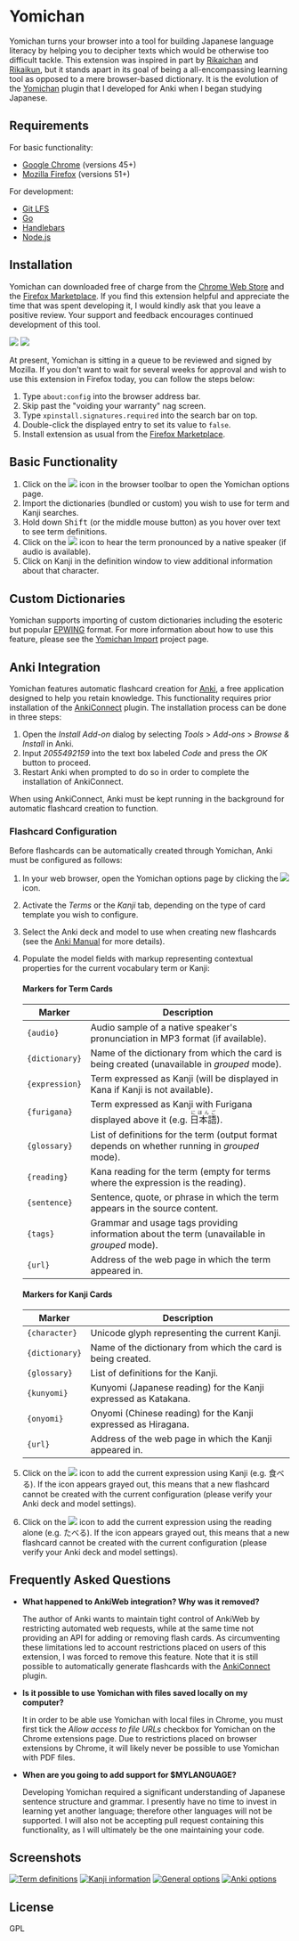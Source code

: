 # Yomichan #

Yomichan turns your browser into a tool for building Japanese language literacy by helping you to decipher texts which
would be otherwise too difficult tackle. This extension was inspired in part by
[Rikaichan](https://addons.mozilla.org/en-US/firefox/addon/rikaichan/) and
[Rikaikun](https://chrome.google.com/webstore/detail/rikaikun/jipdnfibhldikgcjhfnomkfpcebammhp?hl=en), but it stands
apart in its goal of being a all-encompassing learning tool as opposed to a mere browser-based dictionary. It is the
evolution of the [Yomichan](https://foosoft.net/projects/yomichan-anki) plugin that I developed for Anki when I began studying Japanese.

## Requirements ##

For basic functionality:

*   [Google Chrome](https://www.google.com/chrome/browser/desktop/) (versions 45+)
*   [Mozilla Firefox](https://www.mozilla.org/en-US/firefox/new/) (versions 51+)

For development:

*   [Git LFS](https://git-lfs.github.com/)
*   [Go](https://golang.org/)
*   [Handlebars](http://handlebarsjs.com/)
*   [Node.js](https://nodejs.org/)

## Installation ##

Yomichan can downloaded free of charge from the [Chrome Web
Store](https://chrome.google.com/webstore/detail/yomichan/ogmnaimimemjmbakcfefmnahgdfhfami) and the [Firefox
Marketplace](https://addons.mozilla.org/en-US/firefox/addon/yomichan/). If you find this extension helpful and
appreciate the time that was spent developing it, I would kindly ask that you leave a positive review. Your support and
feedback encourages continued development of this tool.

[![](https://foosoft.net/projects/yomichan/img/store.png)](https://chrome.google.com/webstore/detail/yomichan/ogmnaimimemjmbakcfefmnahgdfhfami)
[![](https://foosoft.net/projects/yomichan/img/market.png)](https://addons.mozilla.org/en-US/firefox/addon/yomichan/)

At present, Yomichan is sitting in a queue to be reviewed and signed by Mozilla. If you don't want to wait for several
weeks for approval and wish to use this extension in Firefox today, you can follow the steps below:

1.  Type `about:config` into the browser address bar.
2.  Skip past the "voiding your warranty" nag screen.
3.  Type `xpinstall.signatures.required` into the search bar on top.
4.  Double-click the displayed entry to set its value to `false`.
5.  Install extension as usual from the [Firefox Marketplace](https://addons.mozilla.org/en-US/firefox/addon/yomichan/).

## Basic Functionality ##

1.  Click on the ![](https://foosoft.net/projects/yomichan/img/logo.png) icon in the browser toolbar to open the Yomichan options page.
2.  Import the dictionaries (bundled or custom) you wish to use for term and Kanji searches.
3.  Hold down <kbd>Shift</kbd> (or the middle mouse button) as you hover over text to see term definitions.
4.  Click on the ![](https://foosoft.net/projects/yomichan/img/play-audio.png) icon to hear the term pronounced by a native speaker (if audio is available).
5.  Click on Kanji in the definition window to view additional information about that character.

## Custom Dictionaries ##

Yomichan supports importing of custom dictionaries including the esoteric but popular
[EPWING](https://ja.wikipedia.org/wiki/EPWING) format. For more information about how to use this feature, please see
the [Yomichan Import](https://foosoft.net/projects/yomichan-import) project page.

## Anki Integration ##

Yomichan features automatic flashcard creation for [Anki](http://ankisrs.net/), a free application designed to help you
retain knowledge. This functionality requires prior installation of the
[AnkiConnect](https://foosoft.net/projects/anki-connect/) plugin. The installation process can be done in three steps:

1.  Open the *Install Add-on* dialog by selecting *Tools* &gt; *Add-ons* &gt; *Browse &amp; Install* in Anki.
2.  Input *2055492159* into the text box labeled *Code* and press the *OK* button to proceed.
3.  Restart Anki when prompted to do so in order to complete the installation of AnkiConnect.

When using AnkiConnect, Anki must be kept running in the background for automatic flashcard creation to function.

### Flashcard Configuration ###

Before flashcards can be automatically created through Yomichan, Anki must be configured as follows:

1.  In your web browser, open the Yomichan options page by clicking the ![](https://foosoft.net/projects/yomichan/img/logo.png) icon.
2.  Activate the *Terms* or the *Kanji* tab, depending on the type of card template you wish to configure.
3.  Select the Anki deck and model to use when creating new flashcards (see the [Anki Manual](http://ankisrs.net/docs/manual.html) for more details).
4.  Populate the model fields with markup representing contextual properties for the current vocabulary term or Kanji:

    #### Markers for Term Cards ####

    Marker | Description
    -------|------------
    `{audio}` | Audio sample of a native speaker's pronunciation in MP3 format (if available).
    `{dictionary}` | Name of the dictionary from which the card is being created (unavailable in *grouped* mode).
    `{expression}` | Term expressed as Kanji (will be displayed in Kana if Kanji is not available).
    `{furigana}` | Term expressed as Kanji with Furigana displayed above it (e.g. <ruby>日本語<rt>にほんご</rt></ruby>).
    `{glossary}` | List of definitions for the term (output format depends on whether running in *grouped* mode).
    `{reading}` | Kana reading for the term (empty for terms where the expression is the reading).
    `{sentence}` | Sentence, quote, or phrase in which the term appears in the source content.
    `{tags}` | Grammar and usage tags providing information about the term (unavailable in *grouped* mode).
    `{url}` | Address of the web page in which the term appeared in.

    #### Markers for Kanji Cards ####

    Marker | Description
    -------|------------
    `{character}` | Unicode glyph representing the current Kanji.
    `{dictionary}` | Name of the dictionary from which the card is being created.
    `{glossary}` | List of definitions for the Kanji.
    `{kunyomi}` | Kunyomi (Japanese reading) for the Kanji expressed as Katakana.
    `{onyomi}` | Onyomi (Chinese reading) for the Kanji expressed as Hiragana.
    `{url}` | Address of the web page in which the Kanji appeared in.

5.  Click on the ![](https://foosoft.net/projects/yomichan/img/add-expression.png) icon to add the current expression using Kanji (e.g. 食べる). If the icon
    appears grayed out, this means that a new flashcard cannot be created with the current configuration (please verify
    your Anki deck and model settings).
6.  Click on the ![](https://foosoft.net/projects/yomichan/img/add-reading.png) icon to add the current expression using the reading alone (e.g. たべる). If
    the icon appears grayed out, this means that a new flashcard cannot be created with the current configuration
    (please verify your Anki deck and model settings).

## Frequently Asked Questions ##

*   **What happened to AnkiWeb integration? Why was it removed?**

    The author of Anki wants to maintain tight control of AnkiWeb by restricting automated web requests, while at the
    same time not providing an API for adding or removing flash cards. As circumventing these limitations led to account
    restrictions placed on users of this extension, I was forced to remove this feature. Note that it is still possible
    to automatically generate flashcards with the [AnkiConnect](https://foosoft.net/projects/anki-connect) plugin.

*   **Is it possible to use Yomichan with files saved locally on my computer?**

    It in order to be able use Yomichan with local files in Chrome, you must first tick the *Allow access to file URLs*
    checkbox for Yomichan on the Chrome extensions page. Due to restrictions placed on browser extensions by Chrome, it
    will likely never be possible to use Yomichan with PDF files.

*   **When are you going to add support for $MYLANGUAGE?**

    Developing Yomichan required a significant understanding of Japanese sentence structure and grammar. I presently
    have no time to invest in learning yet another language; therefore other languages will not be supported. I will
    also not be accepting pull request containing this functionality, as I will ultimately be the one maintaining your
    code.

## Screenshots ##

[![Term definitions](https://foosoft.net/projects/yomichan/img/term-thumb.png)](https://foosoft.net/projects/yomichan/img/term.png)
[![Kanji information](https://foosoft.net/projects/yomichan/img/kanji-thumb.png)](https://foosoft.net/projects/yomichan/img/kanji.png)
[![General options](https://foosoft.net/projects/yomichan/img/options-general-thumb.png)](https://foosoft.net/projects/yomichan/img/options-general.png)
[![Anki options](https://foosoft.net/projects/yomichan/img/options-anki-thumb.png)](https://foosoft.net/projects/yomichan/img/options-anki.png)

## License ##

GPL
